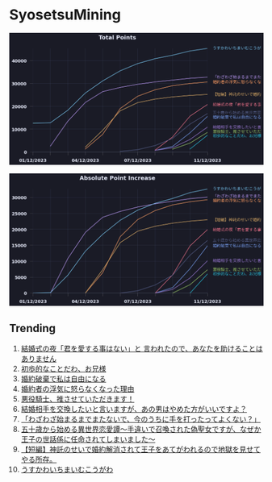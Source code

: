 # SyosetsuMining


![](https://raw.githubusercontent.com/exc4l/SyosetsuMining/main/plots/point_trend.png)

![](https://raw.githubusercontent.com/exc4l/SyosetsuMining/main/plots/point_increase.png)


## Trending

1. [結婚式の夜「君を愛する事はない」と 言われたので、あなたを助けることはありません](https://ncode.syosetu.com/n6984in/)
2. [初歩的なことだわ、お兄様](https://ncode.syosetu.com/n7355in/)
3. [婚約破棄で私は自由になる](https://ncode.syosetu.com/n6247in/)
4. [婚約者の浮気に怒らなくなった理由](https://ncode.syosetu.com/n4954in/)
5. [悪役騎士、推させていただきます！](https://ncode.syosetu.com/n5960in/)
6. [結婚相手を交換したいと言いますが、あの男はやめた方がいいですよ？](https://ncode.syosetu.com/n6515in/)
7. [「わざわざ始まるまでまたないで、今のうちに手を打ったってよくない？」](https://ncode.syosetu.com/n4344in/)
8. [五十歳から始める異世界恋愛譚〜手違いで召喚された偽聖女ですが、なぜか王子の世話係に任命されてしまいました〜](https://ncode.syosetu.com/n6170in/)
9. [【短編】神託のせいで婚約解消されて王子をあてがわれるので地獄を見せてやる所存。](https://ncode.syosetu.com/n5441in/)
10. [うすかわいちまいむこうがわ](https://ncode.syosetu.com/n5711im/)
